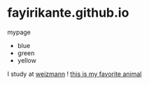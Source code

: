 # fayirikante.github.io
 mypage
* blue
* green
* yellow

I study at [weizmann](https://www.weizmann.ac.il/pages/)
! [this is my favorite animal](https://critter.science/wp-content/uploads/2022/05/hs1a-1180x520.jpg)